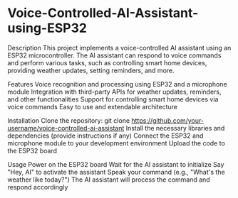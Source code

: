 # Voice-Controlled-AI-Assistant-using-ESP32

Description
This project implements a voice-controlled AI assistant using an ESP32 microcontroller. The AI assistant can respond to voice commands and perform various tasks, such as controlling smart home devices, providing weather updates, setting reminders, and more.

Features
Voice recognition and processing using ESP32 and a microphone module
Integration with third-party APIs for weather updates, reminders, and other functionalities
Support for controlling smart home devices via voice commands
Easy to use and extendable architecture

Installation
Clone the repository: git clone https://github.com/your-username/voice-controlled-ai-assistant
Install the necessary libraries and dependencies (provide instructions if any)
Connect the ESP32 and microphone module to your development environment
Upload the code to the ESP32 board

Usage
Power on the ESP32 board
Wait for the AI assistant to initialize
Say "Hey, AI" to activate the assistant
Speak your command (e.g., "What's the weather like today?")
The AI assistant will process the command and respond accordingly
